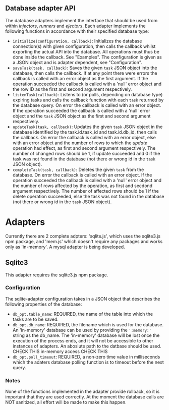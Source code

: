 ## Database adapter API

The database adapters implement the interface that should be used from within *injectors*, *runners* and *ejectors*. Each adapter implements the following functions in accordance with their specified database type:

* `initialize(configuration, callback)`: Initializes the database connection(s) with given configuration, then calls the callback whilst exporting the actual API into the database. All operations must thus be done inside the callback. See "Examples". The configuration is given as a JSON object and is adapter dependent, see "Configuration".
* `saveTask(task, callback)`: Saves the given `task` JSON object into the database, then calls the callback. If at any point there were errors the callback is called with an error object as the first argument. If the operation succeeded the callback is called with a 'null' error object and the row ID as the first and second argument respectively.
* `listenTask(callback)`: Listens to (or polls, depending on database type) expiring tasks and calls the callback function with each `task` returned by the database query. On error the callback is called with an error object. If the operation succeeded the callback is called with a 'null' error object and the `task` JSON object as the first and second argument respectively.
* `updateTask(task, callback)`: Updates the given `task` JSON object in the database identified by the task.id.task_id and task.id.db_id, then calls the callback. On error the callback is called with an error object, else with an error object and the number of rows to which the *update* operation had effect, as first and second argument respectively. The number of changed rows should be 1, if update succeeded and 0 if the task was not found in the database (not there or wrong id in the `task` JSON object).
* `completeTask(task, callback)`: Deletes the given `task` from the database. On error the callback is called with an error object. If the operation succeeded the callback is called with a 'null' error object and the number of rows affected by the operation, as first and secdond argument respectively. The number of affected rows should be 1 if the delete operation succeeded, else the task was not found in the database (not there or wrong id in the `task` JSON object).


# Adapters

Currently there are 2 complete adpters: 'sqlite.js', which uses the sqlite3.js npm package, and 'mem.js' which doesn't require any packages and works only as 'in-memory'. A mysql adapter is being developed.

## Sqlite3

This adapter requires the sqlite3.js npm package.

### Configuration

The sqlite-adapter configuration takes in a JSON object that describes the following properties of the database:
* `db_opt.table_name`: REQUIRED, the name of the table into which the tasks are to be saved.
* `db_opt.db_name`: REQUIRED, the filename which is used for the database. An 'in-memory' database can be used by providing the `':memory:'` string as the db_name. The 'in-memory' database will be lost once the execution of the process ends, and it will not be accessible to other instances of adapters. An aboslute path to the datbase should be used. CHECK THIS in-memory access CHECK THIS
* `db_opt.poll_timeout`: REQUIRED, a non-zero time value in milliseconds which the adaters database polling function is to timeout before the next query.

### Notes

None of the functions implemented in the adapter provide rollback, so it is important that they are used correctly. At the moment the database calls are NOT sanitized, all effort will be made to make this happen.











